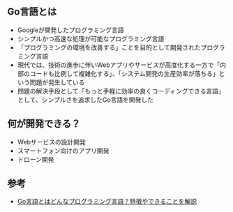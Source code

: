 ## Go言語とは
* Googleが開発したプログラミング言語
* シンプルかつ高速な処理が可能なプログラミング言語
* 「プログラミングの環境を改善する」ことを目的として開発されたプログラミング言語
* 現代では、技術の進歩に伴いWebアプリやサービスが高度化する一方で「内部のコードも比例して複雑化する」、「システム開発の生産効率が落ちる」という問題が発生している
* 問題の解決手段として「もっと手軽に効率の良くコーディングできる言語」として、シンプルさを追求したGo言語を開発した

## 何が開発できる？
* Webサービスの設計開発
* スマートフォン向けのアプリ開発
* ドローン開発

## 参考
* [Go言語とはどんなプログラミング言語？特徴やできることを解説](https://hnavi.co.jp/knowledge/blog/go/)
